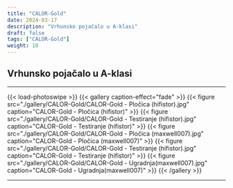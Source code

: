 ```yaml
---
title: "CALOR-Gold"
date: 2024-03-17
description: "Vrhunsko pojačalo u A-klasi"
draft: false
tags: ["CALOR-Gold"]
weight: 10
---
```

## Vrhunsko pojačalo u A-klasi
<hr>
{{< load-photoswipe >}}
{{< gallery caption-effect="fade" >}}
  {{< figure src="./gallery/CALOR-Gold/CALOR-Gold - Pločica (hifistor).jpg" caption="CALOR-Gold - Pločica (hifistor)" >}}
  {{< figure src="./gallery/CALOR-Gold/CALOR-Gold - Testiranje (hifistor).jpg" caption="CALOR-Gold - Testiranje (hifistor)" >}}
  {{< figure src="./gallery/CALOR-Gold/CALOR-Gold - Pločica (maxwell007).jpg" caption="CALOR-Gold - Pločica (maxwell007)" >}}
  {{< figure src="./gallery/CALOR-Gold/CALOR-Gold - Testiranje (hifistor).jpg" caption="CALOR-Gold - Testiranje (hifistor)" >}}
  {{< figure src="./gallery/CALOR-Gold/CALOR-Gold - Ugradnja(maxwell007).jpg" caption="CALOR-Gold - Ugradnja(maxwell007)" >}}
{{< /gallery >}}
<hr>


